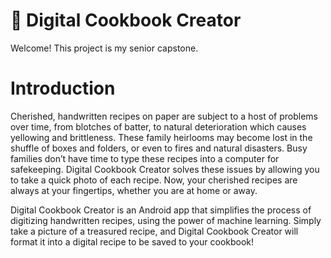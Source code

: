 # 📖 Digital Cookbook Creator

Welcome! This project is my senior capstone. 
# Introduction
Cherished, handwritten recipes on paper are subject to a host of problems over time, from blotches of batter, to natural deterioration which causes yellowing and brittleness. These family heirlooms may become lost in the shuffle of boxes and folders, or even to fires and natural disasters. Busy families don’t have time to type these recipes into a computer for safekeeping. Digital Cookbook Creator solves these issues by allowing you to take a quick photo of each recipe. Now, your cherished recipes are always at your fingertips, whether you are at home or away.
 
Digital Cookbook Creator is an Android app that simplifies the process of digitizing handwritten recipes, using the power of machine learning. Simply take a picture of a treasured recipe, and Digital Cookbook Creator will format it into a digital recipe to be saved to your cookbook!
